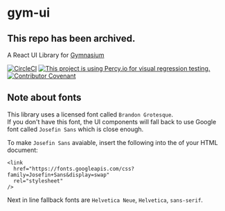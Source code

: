 # gym-ui

## This repo has been archived.

A React UI Library for [Gymnasium](https://thegymnasium.com)

[![CircleCI](https://circleci.com/gh/gymnasium/gym-ui.svg?style=svg)](https://circleci.com/gh/gymnasium/gym-ui) [![This project is using Percy.io for visual regression testing.](https://percy.io/static/images/percy-badge.svg)](https://percy.io/Gymnasium/gym-ui)
[![Contributor Covenant](https://img.shields.io/badge/Contributor%20Covenant-v1.4%20adopted-ff69b4.svg)](./CODE_OF_CONDUCT.md)

## Note about fonts

This library uses a licensed font called `Brandon Grotesque`.  
If you don't have this font, the UI components will fall back to use Google font called `Josefin Sans` which is close enough.

To make `Josefin Sans` avaiable, insert the following into the <head> of your HTML document:

```
<link
  href="https://fonts.googleapis.com/css?family=Josefin+Sans&display=swap"
  rel="stylesheet"
/>
```

Next in line fallback fonts are `Helvetica Neue`, `Helvetica`, `sans-serif`.
